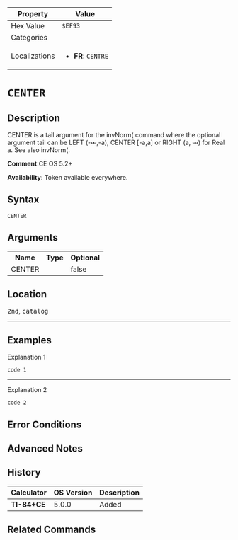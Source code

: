 | Property      | Value |
|---------------|-------|
| Hex Value     | `$EF93`|
| Categories    | <ul></ul> |
| Localizations | <ul><li><b>FR</b>: `CENTRE`</li></ul> |

# `CENTER`

## Description
CENTER is a tail argument for the invNorm( command where the optional argument tail can be LEFT (-∞,-a), CENTER [-a,a] or RIGHT (a, ∞) for Real a.
See also invNorm(.

<b>Comment</b>:CE OS 5.2+

<b>Availability</b>: Token available everywhere.

## Syntax
`CENTER`

## Arguments
<table>
<tr><th>Name</th><th>Type</th><th>Optional</th></tr>

<tr><td>CENTER</td><td></td><td>false</td></tr>

</table>

## Location
<kbd>2nd</kbd>, <kbd>catalog</kbd>
<hr>

## Examples

Explanation 1
```ti-basic
code 1
```
---
Explanation 2
```ti-basic
code 2
```

## Error Conditions


## Advanced Notes


## History
| Calculator | OS Version | Description |
|------------|------------|-------------|
| <b>TI-84+CE</b> | 5.0.0 | Added

## Related Commands

    
